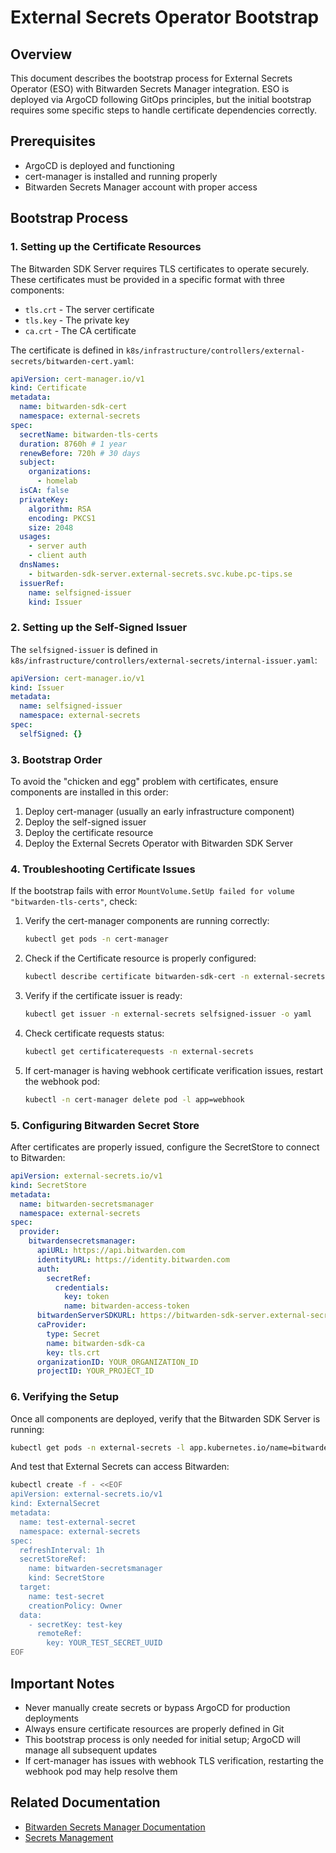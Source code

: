 # External Secrets Operator Bootstrap

## Overview

This document describes the bootstrap process for External Secrets Operator (ESO) with Bitwarden Secrets Manager
integration. ESO is deployed via ArgoCD following GitOps principles, but the initial bootstrap requires some specific
steps to handle certificate dependencies correctly.

## Prerequisites

- ArgoCD is deployed and functioning
- cert-manager is installed and running properly
- Bitwarden Secrets Manager account with proper access

## Bootstrap Process

### 1. Setting up the Certificate Resources

The Bitwarden SDK Server requires TLS certificates to operate securely. These certificates must be provided in a
specific format with three components:

- `tls.crt` - The server certificate
- `tls.key` - The private key
- `ca.crt` - The CA certificate

The certificate is defined in `k8s/infrastructure/controllers/external-secrets/bitwarden-cert.yaml`:

```yaml
apiVersion: cert-manager.io/v1
kind: Certificate
metadata:
  name: bitwarden-sdk-cert
  namespace: external-secrets
spec:
  secretName: bitwarden-tls-certs
  duration: 8760h # 1 year
  renewBefore: 720h # 30 days
  subject:
    organizations:
      - homelab
  isCA: false
  privateKey:
    algorithm: RSA
    encoding: PKCS1
    size: 2048
  usages:
    - server auth
    - client auth
  dnsNames:
    - bitwarden-sdk-server.external-secrets.svc.kube.pc-tips.se
  issuerRef:
    name: selfsigned-issuer
    kind: Issuer
```

### 2. Setting up the Self-Signed Issuer

The `selfsigned-issuer` is defined in `k8s/infrastructure/controllers/external-secrets/internal-issuer.yaml`:

```yaml
apiVersion: cert-manager.io/v1
kind: Issuer
metadata:
  name: selfsigned-issuer
  namespace: external-secrets
spec:
  selfSigned: {}
```

### 3. Bootstrap Order

To avoid the "chicken and egg" problem with certificates, ensure components are installed in this order:

1. Deploy cert-manager (usually an early infrastructure component)
2. Deploy the self-signed issuer
3. Deploy the certificate resource
4. Deploy the External Secrets Operator with Bitwarden SDK Server

### 4. Troubleshooting Certificate Issues

If the bootstrap fails with error `MountVolume.SetUp failed for volume "bitwarden-tls-certs"`, check:

1. Verify the cert-manager components are running correctly:

   ```bash
   kubectl get pods -n cert-manager
   ```

2. Check if the Certificate resource is properly configured:

   ```bash
   kubectl describe certificate bitwarden-sdk-cert -n external-secrets
   ```

3. Verify if the certificate issuer is ready:

   ```bash
   kubectl get issuer -n external-secrets selfsigned-issuer -o yaml
   ```

4. Check certificate requests status:

   ```bash
   kubectl get certificaterequests -n external-secrets
   ```

5. If cert-manager is having webhook certificate verification issues, restart the webhook pod:
   ```bash
   kubectl -n cert-manager delete pod -l app=webhook
   ```

### 5. Configuring Bitwarden Secret Store

After certificates are properly issued, configure the SecretStore to connect to Bitwarden:

```yaml
apiVersion: external-secrets.io/v1
kind: SecretStore
metadata:
  name: bitwarden-secretsmanager
  namespace: external-secrets
spec:
  provider:
    bitwardensecretsmanager:
      apiURL: https://api.bitwarden.com
      identityURL: https://identity.bitwarden.com
      auth:
        secretRef:
          credentials:
            key: token
            name: bitwarden-access-token
      bitwardenServerSDKURL: https://bitwarden-sdk-server.external-secrets.svc.kube.pc-tips.se:9998
      caProvider:
        type: Secret
        name: bitwarden-sdk-ca
        key: tls.crt
      organizationID: YOUR_ORGANIZATION_ID
      projectID: YOUR_PROJECT_ID
```

### 6. Verifying the Setup

Once all components are deployed, verify that the Bitwarden SDK Server is running:

```bash
kubectl get pods -n external-secrets -l app.kubernetes.io/name=bitwarden-sdk-server
```

And test that External Secrets can access Bitwarden:

```bash
kubectl create -f - <<EOF
apiVersion: external-secrets.io/v1
kind: ExternalSecret
metadata:
  name: test-external-secret
  namespace: external-secrets
spec:
  refreshInterval: 1h
  secretStoreRef:
    name: bitwarden-secretsmanager
    kind: SecretStore
  target:
    name: test-secret
    creationPolicy: Owner
  data:
    - secretKey: test-key
      remoteRef:
        key: YOUR_TEST_SECRET_UUID
EOF
```

## Important Notes

- Never manually create secrets or bypass ArgoCD for production deployments
- Always ensure certificate resources are properly defined in Git
- This bootstrap process is only needed for initial setup; ArgoCD will manage all subsequent updates
- If cert-manager has issues with webhook TLS verification, restarting the webhook pod may help resolve them

## Related Documentation

- [Bitwarden Secrets Manager Documentation](../external-docs/external-secrets/bitwarden.md)
- [Secrets Management](./secrets-management.md)
